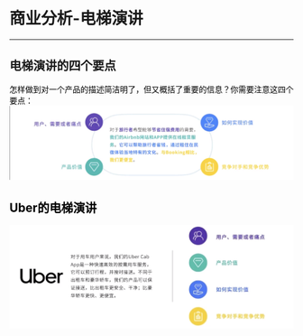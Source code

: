 # 商业分析-电梯演讲

---
## 电梯演讲的四个要点
<font color=#r>怎样做到对一个产品的描述简洁明了，但又概括了重要的信息？你需要注意这四个要点：<font>
![alt text](image.png)


## Uber的电梯演讲
![alt text](image-1.png)

